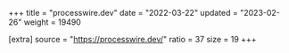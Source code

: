 +++
title = "processwire.dev"
date = "2022-03-22"
updated = "2023-02-26"
weight = 19490

[extra]
source = "https://processwire.dev/"
ratio = 37
size = 19
+++
